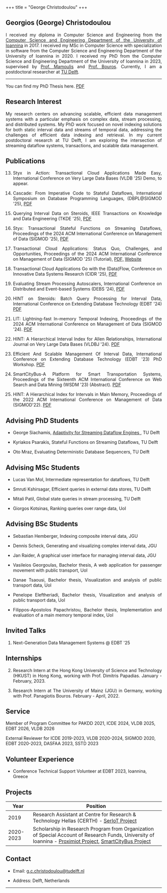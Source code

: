 +++
title = "George Christodoulou"
+++

## Georgios (George) Christodoulou 
<div align='justify'>
I received my diploma in Computer Science and Engineering from the <a href='https://www.cse.uoi.gr/?lang=en'>Computer Science and Engineering Department of the University of Ioannina</a> in 2017. I received my MSc in Computer Science with specialization in software from the Computer Science and Engineering Department of the University of Ioannina in 2020. I received my PhD from the Computer Science and Engineering Department of the University of Ioannina in 2023, supervised by <a href='https://www.cs.uoi.gr/~nikos/indexb.html'>Prof. Mamoulis</a> and  <a href='https://pbour.github.io/'>Prof. Bouros</a>. Currently, I am a postdoctoral researcher at <a href='https://www.tudelft.nl/'>TU Delft</a>. 
<hr>

You can find my PhD Thesis here. [PDF](/GeorgeChristodoulou_Phd.pdf) 
 
</div>

## Research Interest 
<div align='justify'>
My research centers on advancing scalable, efficient data management systems with a particular emphasis on complex data, stream processing, and distributed systems. My PhD work focused on novel indexing solutions for both static interval data and streams of temporal data, addressing the challenges of efficient data indexing and retrieval. In my current postdoctoral research at TU Delft, I am exploring the intersection of streaming dataflow systems, transactions, and scalable data management.
</div> 
 
## Publications
<div align='justify'>

13. Styx in Action: Transactional Cloud Applications Made Easy, International Conference on Very Large Data Bases (VLDB '25) Demo, to appear.


12. Cascade: From Imperative Code to Stateful Dataflows, International Symposium on
Database Programming Languages, (DBPL@SIGMOD '25), [PDF](/dbpl_sigmod25.pdf)

11. Querying Interval Data on Steroids, IEEE Transactions on Knowledge and Data Engineering (TKDE '25), [PDF](/George_Christodoulou_TKDE25.pdf)

10. Styx: Transactional Stateful Functions on Streaming Dataflows, Proceedings of the 2024 ACM International Conference on Management of Data (SIGMOD '25), [PDF](/styx_sigmod25.pdf)

9.  Transactional Cloud Applications: Status Quo, Challenges, and Opportunities, Proceedings of the 2024 ACM International Conference on Management of Data (SIGMOD '25) (Tutorial), [PDF,](/transactions_tutorial_sigmod25.pdf) [Website](https://delftdata.github.io/tutorial-sigmod25/)

8. Transactional Cloud Applications Go with the (Data)Flow, Conference on Innovative Data Systems Research (CIDR '25), [PDF](/cidr25_2.pdf)

7. Evaluating Stream Processing Autoscalers, International Conference on Distributed and Event-based Systems (DEBS ’24), [PDF](/George_Christodoulou_ESPA.pdf)

6. HINT on Steroids: Batch Query Processing for Interval Data, International Conference on Extending Database Technology (EDBT '24) [PDF](/George_Christodoulou_EDBT24.pdf)

5. LIT: Lightning-fast In-memory Temporal Indexing, Proceedings of the 2024 ACM International Conference on Management of Data (SIGMOD '24). [PDF](/George_Christodoulou_SIGMOD24.pdf)

4. HINT: A Hierarchical Interval Index for Allen Relationships, International Journal on Very Large Data Bases (VLDBJ '24). [PDF](/George_Christodoulou_VLDBJ.pdf)

3. Efficient And Scalable Management Of Interval Data, International Conference on Extending Database Technology (EDBT '23) PhD Workshop. [PDF](/George_Christodoulou_EDBT_PhD_Workshop.pdf)

2. SmartCityBus-A Platform for Smart Transportation Systems, Proceedings of the Sixteenth ACM International Conference on Web Search and Data Mining (WSDM '23) (Abstract). [PDF](/GeorgeChristodoulou_WSDM23.pdf) 

1. HINT: A Hierarchical Index for Intervals in Main Memory, Proceedings of the 2022 ACM International Conference on Management of Data (SIGMOD'22). [PDF](/George_Christodoulou_SIGMOD22.pdf)
</div>





## Advising PhD Students

<div align='justify'>

* George Siachamis, <a href= https://pure.tudelft.nl/ws/portalfiles/portal/222822645/gsiachamis_dissertation.pdf> Adaptivity for Streaming Dataflow Engines </a>, TU Delft

* Kyriakos Psarakis, Stateful Functions on Streaming Dataflows, TU Delft

<!-- * Marcus Schutte, Compiling Imperative code to Dataflows, TU Delft -->

* Oto Mraz, Evaluating Deterministic Database Sequencers, TU Delft



</div>

## Advising  MSc Students

<div align='justify'>

* Lucas Van Mol, Intermediate representation for dataflows, TU Delft

* Smruti Kshirsagar,  Efficient queries in external data stores, TU Delft

* Mitali Patil, Global state queries in stream processing, TU Delft

* Giorgos Kotsinas, Ranking queries over range data, UoI

</div>


## Advising  BSc Students

<div align='justify'>

* Sebastian Hemberger, Indexing composite interval data, JGU
	
* Dennis Scheck, Generating and visualizing complex interval data, JGU

* Jan Raider, A graphical user interface for managing interval data, JGU

* Vasileios Georgoulas, Bachelor thesis, A web application for passenger movement with public transport, UoI

* Danae Tsaousi, Bachelor thesis, Visualization and analysis of public transport data, UoI

* Penelope Eleftheriadi, Bachelor thesis, Visualization and analysis of public transport data, UoI

* Filippos-Apostolos Papachristou, Bachelor thesis, Implementation and evaluation of a main memory temporal index, UoI

</div>


## Invited Talks
<div align='justify'>

1. Next-Generation Data Management Systems @ EDBT '25

</div>

## Internships 

<div align='justify'>

2.   Research Intern at the Hong Kong University of Science and Technology (HKUST) in Hong Kong, working with Prof. Dimitris Papadias. January - February, 2023.

1.   Research Intern at The University of Mainz (JGU) in Germany, working with Prof. Panagiotis Bouros. February - April, 2022.

</div>

## Service


Member of Program Committee for PAKDD 2021, ICDE 2024, VLDB 2025, EDBT 2026, VLDB 2026   

External Reviewer for ICDE 2019-2023, VLDB 2020-2024, SIGMOD 2020, EDBT 2020-2023, DASFAA 2023, SSTD 2023
 

## Volunteer Experience

* Conference Technical Support Volunteer at EDBT 2023, Ioannina, Greece


## Projects
 
Year | Position
-----|--------
2019 | Research Assistant at Centre for Research & Technology Hellas (CERTH) - [SerIoT Project](https://seriot-project.eu/)
2020-2023 | Scholarship in Research Program from Organization of Special Account of Research Funds, University of Ioannina - [Proximiot Project](https://proximiot.com/), [SmartCityBus Project](https://smartcitybusproject.github.io/) 



## Contact

* Email:   [g.c.christodoulou@tudelft.nl](mailto:g.c.christodoulou@tudelft.nl)

* Address: Delft, Netherlands 
--- 

